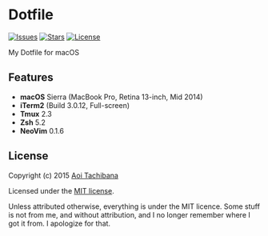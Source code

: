 # Dotfile

[![Issues](https://img.shields.io/github/issues/39e/dotfiles.svg?style=flat-square)](https://github.com/39e/dotfiles/issues)
[![Stars](https://img.shields.io/github/stars/39e/dotfiles.svg?style=flat-square)](https://github.com/39e/dotfiles/stargazers)
[![License](https://img.shields.io/badge/license-MIT-blue.svg?style=flat-square)](LICENSE)

My Dotfile for macOS

## Features

- **macOS** Sierra (MacBook Pro, Retina 13-inch, Mid 2014)
- **iTerm2** (Build 3.0.12, Full-screen)
- **Tmux** 2.3
- **Zsh** 5.2
- **NeoVim** 0.1.6

## License

Copyright (c) 2015 [Aoi Tachibana](https://ress.mit-license.org/2015)

Licensed under the [MIT license](LICENSE).

Unless attributed otherwise, everything is under the MIT licence. 
Some stuff is not from me, and without attribution, and I no longer remember where I got it from. 
I apologize for that.

<!-- :vim:foldmethod=expr: -->
